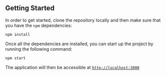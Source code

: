 ## Getting Started
In order to get started, clone the repository locally and then make sure that
you have the `npm` dependencies:

    npm install

Once all the dependencies are installed, you can start up the project by running
the following command:

    npm start

The application will then be accessible at [`http://localhost:3000`](http://localhost:3000)
